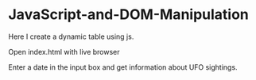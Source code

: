 # JavaScript-and-DOM-Manipulation
Here I create a dynamic table using js. 

Open index.html with live browser

Enter a date in the input box and get information about UFO sightings.



